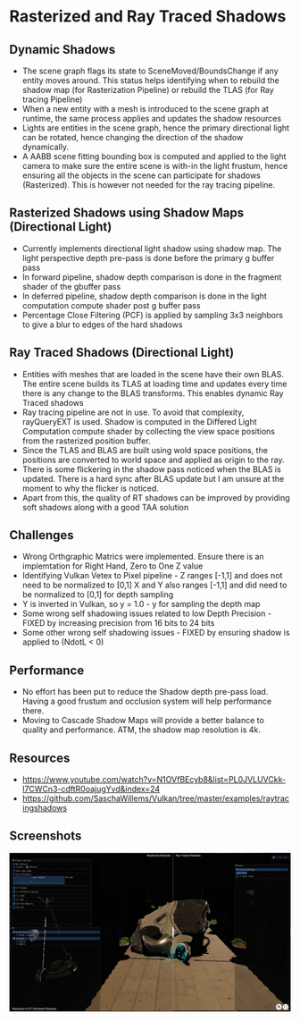 # Rasterized and Ray Traced Shadows
## Dynamic Shadows
* The scene graph flags its state to SceneMoved/BoundsChange if any entity moves around. This status helps identifying when to rebuild the shadow map (for Rasterization Pipeline) or rebuild the TLAS (for Ray tracing Pipeline)
* When a new entity with a mesh is introduced to the scene graph at runtime, the same process applies and updates the shadow resources
* Lights are entities in the scene graph, hence the primary directional light can be rotated, hence changing the direction of the shadow dynamically. 
* A AABB scene fitting bounding box is computed and applied to the light camera to make sure the entire scene is with-in the light frustum, hence ensuring all the objects in the scene can participate for shadows (Rasterized). This is however not needed for the ray tracing pipeline. 

## Rasterized Shadows using Shadow Maps (Directional Light)
* Currently implements directional light shadow using shadow map. The light perspective depth pre-pass is done before the primary g buffer pass
* In forward pipeline, shadow depth comparison is done in the fragment shader of the gbuffer pass
* In deferred pipeline, shadow depth comparison is done in the light computation compute shader post g buffer pass
* Percentage Close Filtering (PCF) is applied by sampling 3x3 neighbors to give a blur to edges of the hard shadows

## Ray Traced Shadows (Directional Light)
* Entities with meshes that are loaded in the scene have their own BLAS. The entire scene builds its TLAS at loading time and updates every time there is any change to the BLAS transforms. This enables dynamic Ray Traced shadows
* Ray tracing pipeline are not in use. To avoid that complexity, rayQueryEXT is used. Shadow is computed in the Differed Light Computation compute shader by collecting the view space positions from the rasterized position buffer.
* Since the TLAS and BLAS are built using wold space positions, the positions are converted to world space and applied as origin to the ray.
* There is some flickering in the shadow pass noticed when the BLAS is updated. There is a hard sync after BLAS update but I am unsure at the moment to why the flicker is noticed. 
* Apart from this, the quality of RT shadows can be improved by providing soft shadows along with a good TAA solution

## Challenges
* Wrong Orthgraphic Matrics were implemented. Ensure there is an implemtation for Right Hand, Zero to One Z value
* Identifying Vulkan Vetex to Pixel pipeline - Z ranges [-1,1] and does not need to be normalized to [0,1]
    X and Y also ranges [-1,1] and did need to be normalized to [0,1] for depth sampling
* Y is inverted in Vulkan, so y = 1.0 - y for sampling the depth map
* Some wrong self shadowing issues related to low Depth Precision - FIXED by increasing precision from 16 bits to 24 bits
* Some other wrong self shadowing issues - FIXED by ensuring shadow is applied to (NdotL < 0)

## Performance 
* No effort has been put to reduce the Shadow depth pre-pass load. Having a good frustum and occlusion system will help performance there.
* Moving to Cascade Shadow Maps will provide a better balance to quality and performance. ATM, the shadow map resolution is 4k.

## Resources
* https://www.youtube.com/watch?v=N1OVfBEcyb8&list=PL0JVLUVCkk-l7CWCn3-cdftR0oajugYvd&index=24
* https://github.com/SaschaWillems/Vulkan/tree/master/examples/raytracingshadows
  
## Screenshots
<img width="1444" alt="RasterVRTDirShadow" src="https://github.com/kapvipoor/VFrame/blob/main/notes/assets/Ray%20Traced%20Directional%20Shadow.PNG">



